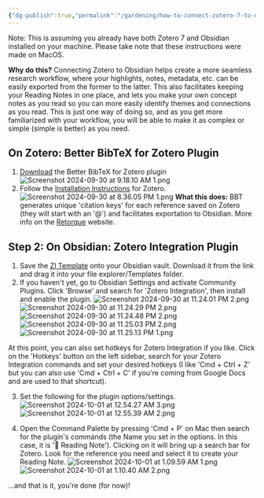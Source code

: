```yaml
---
{"dg-publish":true,"permalink":"/gardening/how-to-connect-zotero-7-to-obsidian-mac-os/","created":"2024-09-30T09:11:48.620+08:00","updated":"2024-10-01T08:35:00.803+08:00"}
---
```



Note: This is assuming you already have both Zotero 7 and Obsidian installed on your machine. Please take note that these instructions were made on MacOS.

**Why do this?** Connecting Zotero to Obsidian helps create a more seamless research workflow, where your highlights, notes, metadata, etc. can be easily exported from the former to the latter. This also facilitates keeping your Reading Notes in one place, and lets you make your own concept notes as you read so you can more easily identify themes and connections as you read. This is just one way of doing so, and as you get more familiarized with your workflow, you will be able to make it as complex or simple (simple is better) as you need.

## On Zotero: Better BibTeX for Zotero Plugin
1. [Download](https://github.com/retorquere/zotero-better-bibtex/releases/tag/v6.7.238) the Better BibTeX for Zotero plugin 
![Screenshot 2024-09-30 at 9.18.10 AM 1.png](/img/user/Extras/Screenshot%202024-09-30%20at%209.18.10%20AM%201.png)
2. Follow the [Installation Instructions](https://retorque.re/zotero-better-bibtex/installation/) for Zotero. 
![Screenshot 2024-09-30 at 8.36.05 PM 1.png](/img/user/Extras/Screenshot%202024-09-30%20at%208.36.05%20PM%201.png)
**What this does:** BBT generates unique 'citation keys' for each reference saved on Zotero (they will start with an '@') and facilitates exportation to Obsidian. More info on the [Retorque](https://retorque.re/zotero-better-bibtex/index.html) website.

## Step 2: On Obsidian: Zotero Integration Plugin

1. Save the [ZI Template](https://drive.google.com/file/d/1xiPVCoDMWQTC4p2AQZTNqjsUrE098JVZ/view?usp=sharing) onto your Obsidian vault. Download it from the link and drag it into your file explorer/Templates folder.
2. If you haven't yet, go to Obsidian Settings and activate Community Plugins. Click 'Browse' and search for 'Zotero Integration', then install and enable the plugin.
![Screenshot 2024-09-30 at 11.24.01 PM 2.png](/img/user/Extras/Screenshot%202024-09-30%20at%2011.24.01%20PM%202.png)
![Screenshot 2024-09-30 at 11.24.29 PM 2.png](/img/user/Extras/Screenshot%202024-09-30%20at%2011.24.29%20PM%202.png)
![Screenshot 2024-09-30 at 11.24.48 PM 2.png](/img/user/Extras/Screenshot%202024-09-30%20at%2011.24.48%20PM%202.png)
![Screenshot 2024-09-30 at 11.25.03 PM 2.png](/img/user/Extras/Screenshot%202024-09-30%20at%2011.25.03%20PM%202.png)
![Screenshot 2024-09-30 at 11.25.13 PM 1.png](/img/user/Extras/Screenshot%202024-09-30%20at%2011.25.13%20PM%201.png)


At this point, you can also set hotkeys for Zotero Integration if you like. Click on the 'Hotkeys' button on the left sidebar, search for your Zotero Integration commands and set your desired hotkeys (I like 'Cmd + Ctrl + Z' but you can also use 'Cmd + Ctrl + C' if you're coming from Google Docs and are used to that shortcut).

3. Set the following for the plugin options/settings. 
![Screenshot 2024-10-01 at 12.54.27 AM 3.png](/img/user/Extras/Screenshot%202024-10-01%20at%2012.54.27%20AM%203.png)
![Screenshot 2024-10-01 at 12.55.39 AM 2.png](/img/user/Extras/Screenshot%202024-10-01%20at%2012.55.39%20AM%202.png)

4. Open the Command Palette by pressing 'Cmd + P' on Mac then search for the plugin's commands (the Name you set in the options. In this case, it is '📖 Reading Note'). Clicking on it will bring up a search bar for Zotero. Look for the reference you need and select it to create your Reading Note.
![Screenshot 2024-10-01 at 1.09.59 AM 1.png](/img/user/Extras/Screenshot%202024-10-01%20at%201.09.59%20AM%201.png)
![Screenshot 2024-10-01 at 1.10.40 AM 2.png](/img/user/Extras/Screenshot%202024-10-01%20at%201.10.40%20AM%202.png)

...and that is it, you're done (for now)!

